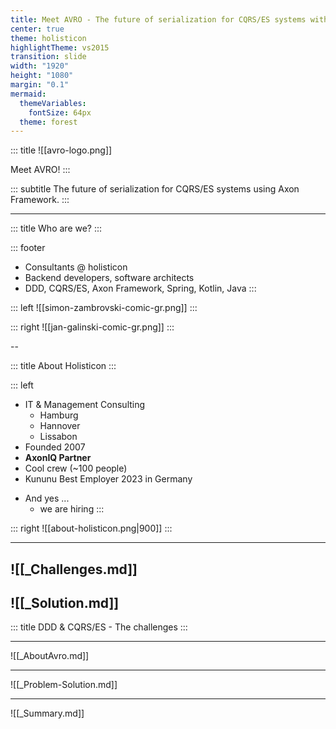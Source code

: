 ```yaml
---
title: Meet AVRO - The future of serialization for CQRS/ES systems with axon
center: true
theme: holisticon
highlightTheme: vs2015
transition: slide
width: "1920"
height: "1080"
margin: "0.1"
mermaid:
  themeVariables:
    fontSize: 64px
  theme: forest
---
```

<!-- slide template="[[tpl-title]]" bg="[[holisticon-bg.svg]]" -->

::: title
![[avro-logo.png]]

Meet AVRO!
:::

::: subtitle
The future of serialization for CQRS/ES systems using Axon Framework.
:::

---

<!-- slide template="[[tpl-col-1-1-footer]]" bg="[[holisticon-bg.svg]]" -->

::: title
Who are we?
:::

::: footer
- Consultants @ holisticon
- Backend developers, software architects
- DDD, CQRS/ES, Axon Framework, Spring, Kotlin, Java
:::

::: left
![[simon-zambrovski-comic-gr.png]]
:::

::: right
![[jan-galinski-comic-gr.png]]
:::

--

<!-- slide template="[[tpl-col-1-1]]" bg="[[holisticon-bg.svg]]" -->

::: title
About Holisticon
:::

::: left
- IT & Management Consulting
  - Hamburg
  - Hannover
  - Lissabon
- Founded 2007
- **AxonIQ Partner**
- Cool crew (~100 people)
- Kununu Best Employer 2023 in Germany
+ And yes ...
  + we are hiring
:::

::: right
![[about-holisticon.png|900]]
:::

---
![[_Challenges.md]]
---
![[_Solution.md]]
---


<!-- slide template="[[tpl-col-1-1]]" bg="[[holisticon-bg.svg]]" -->

::: title
DDD & CQRS/ES - The challenges
:::



---

![[_AboutAvro.md]]

---

![[_Problem-Solution.md]]

---

![[_Summary.md]]
